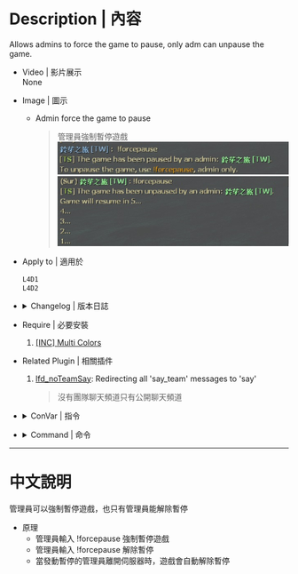 # Description | 內容
Allows admins to force the game to pause, only adm can unpause the game.

* Video | 影片展示
<br/>None

* Image | 圖示
	* Admin force the game to pause
		> 管理員強制暫停遊戲
		<br/>![l4d2pause_1](image/l4d2pause_1.jpg)
		<br/>![l4d2pause_2](image/l4d2pause_2.jpg)

* Apply to | 適用於
	```
	L4D1
	L4D2
	```

* <details><summary>Changelog | 版本日誌</summary>

	```php
	//pvtschlag @ 2009
	//HarryPotter @ 2019-2023
	```
	* v1.5 (2023-5-22)
		* The game would be unpaused if admin disconnects.

	* v1.4 (2023-3-14)
		* Optimize code

	* v1.3
		* Remake code
		* Only Adm can pause and unpause the gmae
		* Chat Color during pause
		* Fixed compatibility with plugin "lfd_noTeamSay" v2.2+ by HarryPotter

	* v0.2.1
		* [Original plugin by pvtschlag](https://forums.alliedmods.net/showthread.php?t=110029)
</details>

* Require | 必要安裝
	1. [[INC] Multi Colors](https://github.com/fbef0102/L4D1_2-Plugins/releases/tag/Multi-Colors)

* Related Plugin | 相關插件
	1. [lfd_noTeamSay](/lfd_noTeamSay): Redirecting all 'say_team' messages to 'say'
		> 沒有團隊聊天頻道只有公開聊天頻道

* <details><summary>ConVar | 指令</summary>

	* cfg/sourcemod/l4d2pause.cfg
		```php
		// Only allow the game to be paused by the forcepause command(Admin only).
		l4d2pause_forceonly "1"
		```
</details>

* <details><summary>Command | 命令</summary>

	* **Adm forces the game to pause/unpause (Adm required: ADMFLAG_ROOT)**
		```php
		sm_forcepause
		```
</details>

- - - -
# 中文說明
管理員可以強制暫停遊戲，也只有管理員能解除暫停

* 原理
	* 管理員輸入 !forcepause 強制暫停遊戲
	* 管理員輸入 !forcepause 解除暫停
	* 當發動暫停的管理員離開伺服器時，遊戲會自動解除暫停



